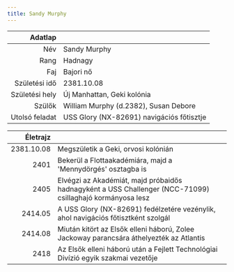 ```yaml
---
title: Sandy Murphy
---
```


| Adatlap | |
| ---: | :--- |
| Név | Sandy Murphy |
| Rang | Hadnagy |
| Faj | Bajori nő |
| Születési idő | 2381.10.08 |
| Születési hely | Új Manhattan, Geki kolónia |
| Szülők | William Murphy (d.2382), Susan Debore |
| Utolsó feladat | USS Glory (NX-82691) navigációs főtisztje |

| Életrajz | |
| ---: | :--- |
| 2381.10.08 | Megszületik a Geki, orvosi kolónián |
| 2401 | Bekerül a Flottaakadémiára, majd a 'Mennydörgés' osztagba is |
| 2405 | Elvégzi az Akadémiát, majd próbaidős hadnagyként a USS Challenger (NCC-71099) csillaghajó kormányosa lesz |
| 2414.05 | A USS Glory (NX-82691) fedélzetére vezénylik, ahol navigációs főtisztként szolgál |
| 2414.08 | Miután kitört az Elsők elleni háború, Zolee Jackoway parancsára áthelyezték az Atlantis |kutatóhajóra, mint első tiszt. Ám egy hónappal később hivatalosan is kérvényezte visszavételét a Glory legénységének soraiba |
| 2418 | Az Elsők elleni háború után a Fejlett Technológiai Divízió egyik szakmai vezetője |
